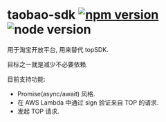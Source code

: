 # taobao-sdk [![npm version](https://img.shields.io/npm/v/@zsqk/taobao-sdk.svg?style=flat)](https://www.npmjs.com/package/@zsqk/taobao-sdk) ![node version](https://img.shields.io/node/v/@zsqk/taobao-sdk.svg?style=flat)

用于淘宝开放平台, 用来替代 topSDK.

目标之一就是减少不必要依赖.

目前支持功能:

- Promise(async/await) 风格.
- 在 AWS Lambda 中通过 sign 验证来自 TOP 的请求.
- 发起 TOP 请求.
